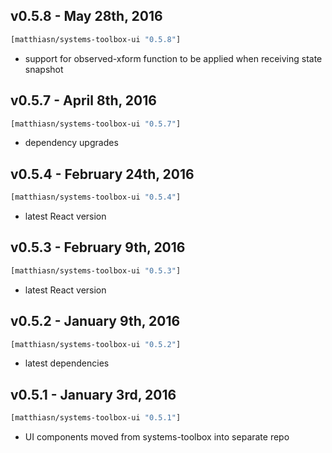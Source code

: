 ## v0.5.8 - May 28th, 2016

```clojure
[matthiasn/systems-toolbox-ui "0.5.8"]
```

* support for observed-xform function to be applied when receiving state snapshot


## v0.5.7 - April 8th, 2016

```clojure
[matthiasn/systems-toolbox-ui "0.5.7"]
```

* dependency upgrades


## v0.5.4 - February 24th, 2016

```clojure
[matthiasn/systems-toolbox-ui "0.5.4"]
```

* latest React version


## v0.5.3 - February 9th, 2016

```clojure
[matthiasn/systems-toolbox-ui "0.5.3"]
```

* latest React version


## v0.5.2 - January 9th, 2016

```clojure
[matthiasn/systems-toolbox-ui "0.5.2"]
```

* latest dependencies


## v0.5.1 - January 3rd, 2016

```clojure
[matthiasn/systems-toolbox-ui "0.5.1"]
```

* UI components moved from systems-toolbox into separate repo
